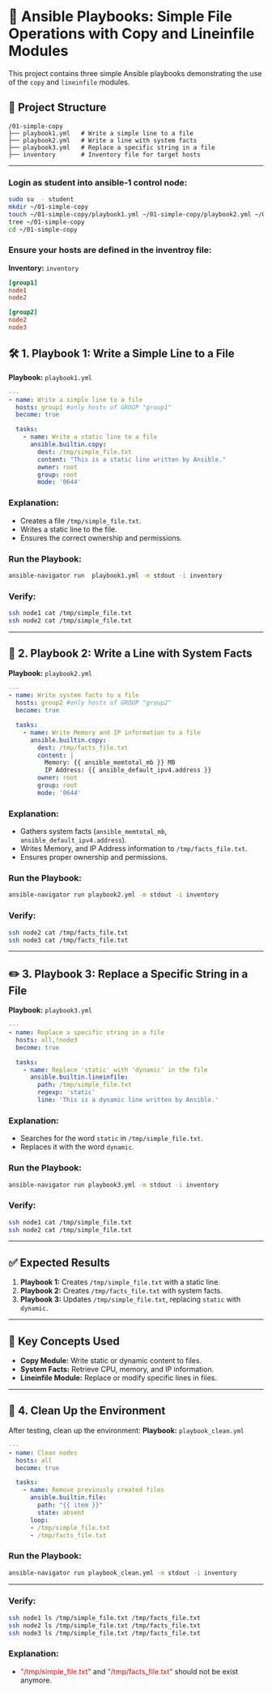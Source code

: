 # 🚀 **Ansible Playbooks: Simple File Operations with Copy and Lineinfile Modules**

This project contains three simple Ansible playbooks demonstrating the use of the `copy` and `lineinfile` modules.

## 📂 **Project Structure**

```
/01-simple-copy
├── playbook1.yml   # Write a simple line to a file
├── playbook2.yml   # Write a line with system facts
├── playbook3.yml   # Replace a specific string in a file
├── inventory       # Inventory file for target hosts
```

---
### **Login as student into ansible-1 control node:**
```bash
sudo su  - student
mkdir ~/01-simple-copy
touch ~/01-simple-copy/playbook1.yml ~/01-simple-copy/playbook2.yml ~/01-simple-copy/playbook3.yml ~/01-simple-copy/inventory
tree ~/01-simple-copy
cd ~/01-simple-copy
```

### **Ensure your hosts are defined in the inventroy file:**


**Inventory:** `inventory`
```ini
[group1]
node1
node2

[group2]
node2
node3

```

## 🛠️ **1. Playbook 1: Write a Simple Line to a File**

**Playbook:** `playbook1.yml`

```yaml
---
- name: Write a simple line to a file
  hosts: group1 #only hosts of GROUP "group1"
  become: true

  tasks:
    - name: Write a static line to a file
      ansible.builtin.copy:
        dest: /tmp/simple_file.txt
        content: "This is a static line written by Ansible."
        owner: root
        group: root
        mode: '0644'
```

### **Explanation:**
- Creates a file `/tmp/simple_file.txt`.
- Writes a static line to the file.
- Ensures the correct ownership and permissions.

### **Run the Playbook:**
```bash
ansible-navigator run  playbook1.yml -m stdout -i inventory
```
### **Verify:**
```bash
ssh node1 cat /tmp/simple_file.txt
ssh node2 cat /tmp/simple_file.txt
```
---

## 🧪 **2. Playbook 2: Write a Line with System Facts**

**Playbook:** `playbook2.yml`

```yaml
---
- name: Write system facts to a file
  hosts: group2 #only hosts of GROUP "group2"
  become: true

  tasks:
    - name: Write Memory and IP information to a file
      ansible.builtin.copy:
        dest: /tmp/facts_file.txt
        content: |
          Memory: {{ ansible_memtotal_mb }} MB
          IP Address: {{ ansible_default_ipv4.address }}
        owner: root
        group: root
        mode: '0644'
```

### **Explanation:**
- Gathers system facts (`ansible_memtotal_mb`, `ansible_default_ipv4.address`).
- Writes Memory, and IP Address information to `/tmp/facts_file.txt`.
- Ensures proper ownership and permissions.

### **Run the Playbook:**
```bash
ansible-navigator run playbook2.yml -m stdout -i inventory 
```
### **Verify:**
```bash
ssh node2 cat /tmp/facts_file.txt
ssh node3 cat /tmp/facts_file.txt
```
---

## ✏️ **3. Playbook 3: Replace a Specific String in a File**

**Playbook:** `playbook3.yml`

```yaml
---
- name: Replace a specific string in a file
  hosts: all,!node3
  become: true

  tasks:
    - name: Replace 'static' with 'dynamic' in the file
      ansible.builtin.lineinfile:
        path: /tmp/simple_file.txt
        regexp: 'static'
        line: 'This is a dynamic line written by Ansible.'
```

### **Explanation:**
- Searches for the word `static` in `/tmp/simple_file.txt`.
- Replaces it with the word `dynamic`.

### **Run the Playbook:**
```bash
ansible-navigator run playbook3.yml -m stdout -i inventory 
```
### **Verify:**
```bash
ssh node1 cat /tmp/simple_file.txt
ssh node2 cat /tmp/simple_file.txt
```

---

## ✅ **Expected Results**

1. **Playbook 1:** Creates `/tmp/simple_file.txt` with a static line.
2. **Playbook 2:** Creates `/tmp/facts_file.txt` with system facts.
3. **Playbook 3:** Updates `/tmp/simple_file.txt`, replacing `static` with `dynamic`.

---

## 📖 **Key Concepts Used**

- **Copy Module:** Write static or dynamic content to files.
- **System Facts:** Retrieve CPU, memory, and IP information.
- **Lineinfile Module:** Replace or modify specific lines in files.

---

## 🚦 **4. Clean Up the Environment**

After testing, clean up the environment:
**Playbook:** `playbook_clean.yml`
```yaml
---
- name: Clean nodes
  hosts: all
  become: true

  tasks:
    - name: Remove previously created files
      ansible.builtin.file:
        path: "{{ item }}"
        state: absent
      loop:
      - /tmp/simple_file.txt
      - /tmp/facts_file.txt
```
### **Run the Playbook:**
```bash
ansible-navigator run playbook_clean.yml -m stdout -i inventory 
```
---

### **Verify:**
```bash
ssh node1 ls /tmp/simple_file.txt /tmp/facts_file.txt
ssh node2 ls /tmp/simple_file.txt /tmp/facts_file.txt
ssh node3 ls /tmp/simple_file.txt /tmp/facts_file.txt

```
### **Explanation:**
- <span style="color:red">"/tmp/simple_file.txt"</span> and <span style="color:red">"/tmp/facts_file.txt" </span>should not be exist anymore.

